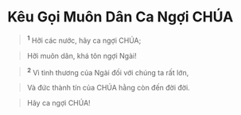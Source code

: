 

# Kêu Gọi Muôn Dân Ca Ngợi CHÚA

> <sup><b>1</b></sup> Hỡi các nước, hãy ca ngợi CHÚA;
>


> Hỡi muôn dân, khá tôn ngợi Ngài!
>


> <sup><b>2</b></sup> Vì tình thương của Ngài đối với chúng ta rất lớn,
>


> Và đức thành tín của CHÚA hằng còn đến đời đời.
>


> Hãy ca ngợi CHÚA!
>

